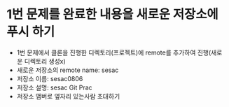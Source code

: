 # 1번 문제를 완료한 내용을 새로운 저장소에 푸시 하기
- 1번 문제에서 클론을 진행한 디렉토리(프로젝트)에 remote를 추가하여 진행(새로운 디렉토리 생성x)
- 새로운 저장소의 remote name: sesac
- 저장소 이름: sesac0806
- 저장소 설명: sesac Git Prac
- 저장소 맴버로 옆자리 있는사람 초대하기
